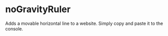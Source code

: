 # noGravityRuler
Adds a movable horizontal line to a website. Simply copy and paste it to the console.
